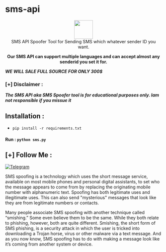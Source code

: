 # sms-api
<p align="center">
<img src="https://call.zspoof.io/icon.png" height="60"><br>
SMS API Spoofer Tool for Sending SMS which whatever sender ID you want.<br>
                                      
</p>
<p align="center"><b>Our SMS API can support multiple languages and can accept almost any senderid you set it for.</b></p>

***WE WILL SALE FULL SOURCE FOR ONLY 300$***

### [+] Disclaimer :
***The SMS API aka SMS Spoofer tool is for educational purposes only. Iam not responsible if you missue it***


## Installation :
* `pip install -r requirements.txt`

#### Run : `python sms.py`


## [+] Follow Me :

[![Telegram](https://img.shields.io/badge/Chat-Telegram-blue?style=for-the-badge&logo=telegram)](https://t.me/Spoof04)

<p>SMS spoofing is a technology which uses the short message service, available on most mobile phones and personal digital assistants, to set who the message appears to come from by replacing the originating mobile number with alphanumeric text. Spoofing has both legitimate uses and illegitimate uses. This can also send "mysterious" messages that look like they are from legitimate numbers or contacts.</p>

<p>Many people associate SMS spoofing with another technique called “smishing.” Some even believe them to be the same. While they both relate to phishing, however, both are quite different. Smishing, the short form of SMS phishing, is a security attack in which the user is tricked into downloading a Trojan horse, virus or other malware via a text message. And as you now know, SMS spoofing has to do with making a message look like it’s coming from another system or device.</p>

